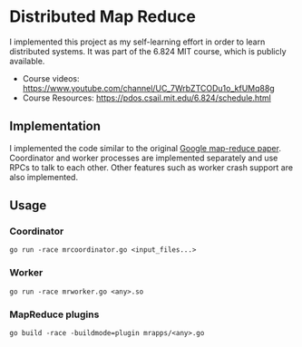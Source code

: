 # Distributed Map Reduce
I implemented this project as my self-learning effort in order to learn distributed systems.
It was part of the 6.824 MIT course, which is publicly available.  
* Course videos: https://www.youtube.com/channel/UC_7WrbZTCODu1o_kfUMq88g
* Course Resources: https://pdos.csail.mit.edu/6.824/schedule.html
## Implementation
I implemented the code similar to the original [Google map-reduce paper](http://static.googleusercontent.com/media/research.google.com/en//archive/mapreduce-osdi04.pdf).
Coordinator and worker processes are implemented separately and use RPCs to talk to each other.
Other features such as worker crash support are also implemented.
## Usage
### Coordinator
```
go run -race mrcoordinator.go <input_files...>
```
### Worker
```
go run -race mrworker.go <any>.so
```
### MapReduce plugins
```
go build -race -buildmode=plugin mrapps/<any>.go
```

